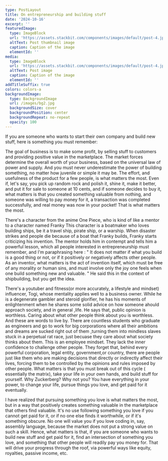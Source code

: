 ```yaml
---
type: PostLayout
title: On entrepreneurship and building stuff
date: '2024-10-16'
excerpt: ''
featuredImage:
  type: ImageBlock
  url: 'https://assets.stackbit.com/components/images/default/post-4.jpeg'
  altText: Post thumbnail image
  caption: Caption of the image
  elementId: ''
media:
  type: ImageBlock
  url: 'https://assets.stackbit.com/components/images/default/post-4.jpeg'
  altText: Post image
  caption: Caption of the image
  elementId: ''
addTitleSuffix: true
colors: colors-a
backgroundImage:
  type: BackgroundImage
  url: /images/bg2.jpg
  backgroundSize: cover
  backgroundPosition: center
  backgroundRepeat: no-repeat
  opacity: 100
---
```

If you are someone who wants to start their own company and build new stuff, here is something you must remember:

The goal of business is to make some profit, by selling stuff to customers and providing positive value in the marketplace. The market forces determine the overall worth of your business, based on the universal law of power and supply. And you must never underestimate the power of building something, no matter how juvenile or simple it may be. The effort, and usefulness of the product for a few people, is what matters the most. Even if, let's say, you pick up  random rock and polish it, shine it, make it better, and put it for sale to someone at 10 cents, and if someone decides to buy it, what matters is that you created something valuable from nothing, and someone was willing to pay money for it, a transaction was completed successfully, and real money was now in your pocket! That is what matters the most. 

There's a character from the anime One Piece, who is kind of like a mentor to a character named Franky This character is a boatmaker who loves building ships, be it a travel ship, pirate ship, or a warship. When disaster strikes and people die because of a boat that Franky builds, Franky starts criticizing his invention. The mentor holds him in contempt and tells him a powerful lesson, which all people interested in entrepreneurship must remember, and I'm paraphrasing here : " It does not matter if what you build is a good thing or not, or if it positively or negatively affects other people. As an inventor, what matters is the act of invention itself, which must be free of any morality or human sins, and must involve only the joy one feels when one build something new and valuable. " He said this in the context of shipbuilding, but you get the idea.

There's a youtuber and fitness(or more accurately, a lifestyle and mindset) influencer, Togi, whose mentality applies well to a business owner. While he is a degenerate gambler and steroid glorifier, he has his moments of enlightenment when he shares some solid advice on how someone ahould approach society, and in general ,life. He says that, public opinion is worthless. Caring about what other people think about you is worthless. And these are words to live by. There are countless students who graduate as engineers and go to work for big corporations where all their ambitions and dreams are sucked right out of them ,turning them into mindless slaves stuck in a perpetual rat race, just becuase they care about what society thinks about them. This is an employee mindset. They lack the inner confidence to challenge other people. They forget that, behind every powerful corporation, legal entity, government,or country, there are people just like them who are making decisions that directly or indirectly affect their lives, forcing them to be controlled by the opinions and rules imposed by other people. What matters is that you must break out of this cycle ( essentially the matrix), take your life in your own hands, and build stuff for yourself. Why Zuckerberg? Why not you? You have everything in your power, to change your life, pursue things you love, and get paid for it eventually. 

 I have realized that pursuing something you love is what matters the most, but in a way that positively creates something valuable in the marketplace that others find valuable. It's no use following something you love if you cannot get paid for it, or if no one else finds it worthwhile, or if it's something obscure. No one will value you if you love coding in, say, assembly language, because the market does not put a strong value on such a skill. Hence, what matters is that, if you are someone who wants to build new stuff and get paid for it, find an intersection of something you love, and something that other people will readily pay you money for. That will drive your progress through the roof, via  powerful ways like equity, royalties, passive income, etc.

